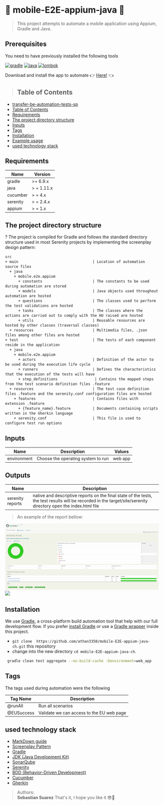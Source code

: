 # :tada: **mobile-E2E-appium-java** :tada:


> This project attempts to automate a mobile application using Appium, Gradle and Java.

## **Prerequisites**

You need to have previously installed the following tools

[![gradle](https://img.shields.io/badge/gradle-v6.9.X-green.svg)](https://gradle.org/install/)
[![java](https://img.shields.io/badge/java-v1.11.X-yellow.svg)](https://www.java.com/es/)
[![lombok](https://img.shields.io/badge/appium-v1.X-purple.svg)](https://appium.io/)

Download and install the app to automate :point_right: [Here!](https://apkcombo.com/es/cashstash-expense-manager-budget-tracker/com.slickteck.budget.tracker/) :point_left:

> ## **Table of Contents**

- [transfer-be-automation-tests-sp](#Module-or-Project-name)
- [Table of Contents](#Table-of-Contents)
- [Requirements](#Requirements)
- [The project directory structure](#The-project-directory-structure)
- [Inputs](#Inputs)
- [Tags](#Tags)
- [Installation](#Installation)
- [Example usage](#Example-usage)
- [ used technology stack  ](#Further-Reading--Useful-Links)

## **Requirements**

| Name      | Version |  
| --------- | ------- |  
| gradle |  \>= 6.9.x |  
| java | > = 1.11.x |  
| cucumber | > = 4.x |  
| serenity | > = 2.4.x |  
| appium | > = 1.x |  

## **The project directory structure**

? The project is compiled for Gradle and follows the standard directory structure used in most Serenity projects by
implementing the screenplay design pattern:

```Gherkin
src
+ main                                  | Location of automation source files
  + java
    + mobile.e2e.appium
      + constants                       | The constants to be used during automation are stored
      + models                          | Java objects used throughout automation are hosted
      + questions                       | The classes used to perform the test validations are hosted
      + tasks                           | The classes where the actions are carried out to comply with the HU raised are hosted
      + utils                           | Reusable resources are hosted by other classes (traversal classes)
  + resources                           | Multimedia files, .json files among other files are hosted
+ test                                  | The tests of each component reside in the application
  + java
    + mobile.e2e.appium
      + actors                          | Definition of the actor to be used during the execution life cycle
      + runners                         | Defines the characteristics that the execution of the tests will have
      + step_definitions                 | Contains the mapped steps from the test scenario definition files .feature
  + resources                           | The test case definition files .feature and the serenity.conf configuration files are hosted
    + features                          | Contains files with extension .feature
      + {feature_name}.feature          | Documents containing scripts written in the Gherkin language
    + serenity.conf                     | This file is used to configure test run options
```

## **Inputs**

| Name | Description | Values  |  
| ------------------ | -------------------------- |---------|  
| environment |Choose the operating system to run   | web app |

## **Outputs**

| Name               | Description                |  
| ------------------ | -------------------------- |  
| serenity reports   |   native and descriptive reports on the final state of the tests, the test results will be recorded in the target/site/serenity directory open the index.html file |

> An example of the report bellow:

![](./src/main/resources/img/serenityReport.PNG)
![](./src/main/resources/img/serenityReport2.PNG)

## **Installation**

We use [Gradle](http://www.gradle.org), a cross-platform build automation tool that help with our full development
flow. If you prefer [install Gradle](http://www.gradle.org/installation) or use
a [Gradle wrapper](http://www.gradle.org/docs/current/userguide/gradle_wrapper.html) inside this project. 

* `git clone  https://github.com/athan3350/mobile-E2E-appium-java-ch.git` this repository
* change into the new directory `cd mobile-E2E-appium-java-ch`.

```bash  
 gradle clean test aggregate --no-build-cache -Denvironment=web_app
```

## **Tags**

The tags used during automation were the following

| Tag Name               | Description                |  
| ------------------ | -------------------------- |  
| @runAll   |  Run all scenarios  |
| @EUSuccess   |  Validate we can access to the EU web page  |

## **used technology stack**

* [MarkDown guide](https://www.markdownguide.org/getting-started/)
* [Screenplay Pattern](https://serenity-js.org/handbook/thinking-in-serenity-js/screenplay-pattern.html)
* [Gradle](https://gradle.org/install/)
* [JDK (Java Development Kit)](https://www.oracle.com/java/technologies/javase-downloads.html)
* [SonarQube](https://www.sonarqube.org/)
* [Serenity](http://www.thucydides.info/#/)
* [BDD (Behavior-Driven Development)](http://www.thucydides.info/#/)
* [Cucumber](https://cucumber.io/)
* [Gherkin](https://cucumber.io/docs/gherkin/)

> Authors:  
> **Sebastian Suarez**
> That's it, I hope you like it :sunglasses::metal: